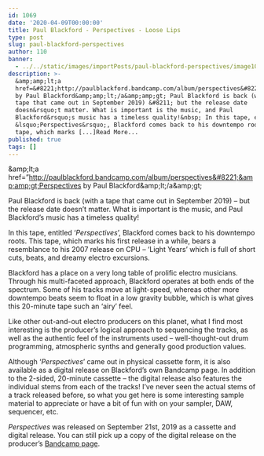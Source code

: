 ```yaml
---
id: 1069
date: '2020-04-09T00:00:00'
title: Paul Blackford - Perspectives - Loose Lips
type: post
slug: paul-blackford-perspectives
author: 110
banner:
  - ../../static/images/importPosts/paul-blackford-perspectives/image1069.jpeg
description: >-
  &amp;amp;lt;a
  href=&#8221;http://paulblackford.bandcamp.com/album/perspectives&#8221;&amp;amp;gt;Perspectives
  by Paul Blackford&amp;amp;lt;/a&amp;amp;gt; Paul Blackford is back (with a
  tape that came out in September 2019) &#8211; but the release date
  doesn&rsquo;t matter. What is important is the music, and Paul
  Blackford&rsquo;s music has a timeless quality!&nbsp; In this tape, entitled
  &lsquo;Perspectives&rsquo;, Blackford comes back to his downtempo roots. This
  tape, which marks [...]Read More...
published: true
tags: []
---
```

&amp;amp;lt;a href=&#8221;http://paulblackford.bandcamp.com/album/perspectives&#8221;&amp;amp;gt;Perspectives by Paul Blackford&amp;amp;lt;/a&amp;amp;gt;

Paul Blackford is back (with a tape that came out in September 2019) – but the release date doesn’t matter. What is important is the music, and Paul Blackford’s music has a timeless quality! 

In this tape, entitled ‘_Perspectives_’, Blackford comes back to his downtempo roots. This tape, which marks his first release in a while, bears a resemblance to his 2007 release on CPU – ‘Light Years’ which is full of short cuts, beats, and dreamy electro excursions. 

Blackford has a place on a very long table of prolific electro musicians. Through his multi-faceted approach, Blackford operates at both ends of the spectrum. Some of his tracks move at light-speed, whereas other more downtempo beats seem to float in a low gravity bubble, which is what gives this 20-minute tape such an ‘airy’ feel. 

Like other out-and-out electro producers on this planet, what I find most interesting is the producer’s logical approach to sequencing the tracks, as well as the authentic feel of the instruments used – well-thought-out drum programming, atmospheric synths and generally good production values. 

Although ‘_Perspectives_’ came out in physical cassette form, it is also available as a digital release on Blackford’s own Bandcamp page. In addition to the 2-sided, 20-minute cassette – the digital release also features the individual stems from each of the tracks! I’ve never seen the actual stems of a track released before, so what you get here is some interesting sample material to appreciate or have a bit of fun with on your sampler, DAW, sequencer, etc.  

_Perspectives_ was released on September 21st, 2019 as a cassette and digital release. You can still pick up a copy of the digital release on the producer’s [Bandcamp page](https://paulblackford.bandcamp.com/).